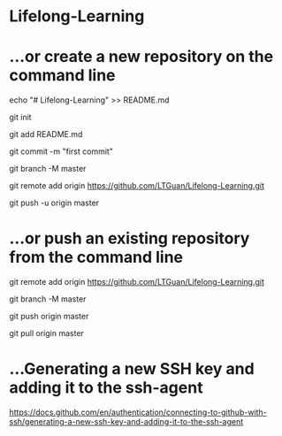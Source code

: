 # Lifelong-Learning

# …or create a new repository on the command line
echo "# Lifelong-Learning" >> README.md

git init

git add README.md

git commit -m "first commit"

git branch -M master

git remote add origin https://github.com/LTGuan/Lifelong-Learning.git

git push -u origin master

# …or push an existing repository from the command line
git remote add origin https://github.com/LTGuan/Lifelong-Learning.git

git branch -M master

git push origin master

git pull origin master

# …Generating a new SSH key and adding it to the ssh-agent
https://docs.github.com/en/authentication/connecting-to-github-with-ssh/generating-a-new-ssh-key-and-adding-it-to-the-ssh-agent

